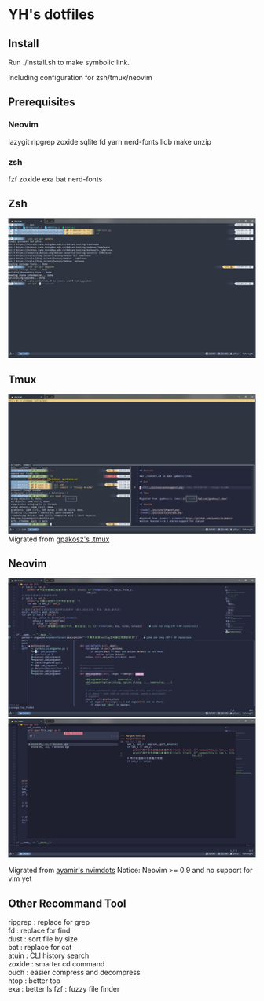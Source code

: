 # YH's dotfiles

## Install

Run ./install.sh to make symbolic link.

Including configuration for zsh/tmux/neovim

## Prerequisites

### Neovim

lazygit ripgrep zoxide sqlite fd yarn nerd-fonts lldb make unzip

### zsh

fzf zoxide exa bat nerd-fonts

## Zsh

![zsh](./picture/autosuggest.png)

## Tmux

![Tmux](./picture/tmux.png)
Migrated from [gpakosz's .tmux](https://github.com/gpakosz/.tmux)

## Neovim

![nvim](./picture/showref.png)
![nvim](./picture/telescope.png)

Migrated from [ayamir's nvimdots](https://github.com/ayamir/nvimdots)
Notice: Neovim >= 0.9 and no support for vim yet

## Other Recommand Tool

ripgrep
: replace for grep  
fd
: replace for find  
dust
: sort file by size  
bat
: replace for cat  
atuin
: CLI history search  
zoxide
: smarter cd command  
ouch
: easier compress and decompress  
htop
: better top  
exa
: better ls
fzf
: fuzzy file finder
